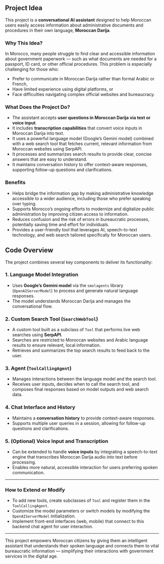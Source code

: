 ## Project Idea

This project is a **conversational AI assistant** designed to help Moroccan users easily access information about administrative documents and procedures in their own language, **Moroccan Darija**.

### Why This Idea?

In Morocco, many people struggle to find clear and accessible information about government paperwork — such as what documents are needed for a passport, ID card, or other official procedures. This problem is especially challenging for those who:

- Prefer to communicate in Moroccan Darija rather than formal Arabic or French,  
- Have limited experience using digital platforms, or  
- Face difficulties navigating complex official websites and bureaucracy.

### What Does the Project Do?

- The assistant accepts **user questions in Moroccan Darija via text or voice input**.  
- It includes **transcription capabilities** that convert voice inputs in Moroccan Darija into text.  
- It uses a powerful language model (Google’s Gemini model) combined with a web search tool that fetches current, relevant information from Moroccan websites using SerpAPI.  
- It processes and summarizes search results to provide clear, concise answers that are easy to understand.  
- It maintains conversation history to offer context-aware responses, supporting follow-up questions and clarifications.

### Benefits

- Helps bridge the information gap by making administrative knowledge accessible to a wider audience, including those who prefer speaking over typing.  
- Supports Morocco’s ongoing efforts to modernize and digitalize public administration by improving citizen access to information.  
- Reduces confusion and the risk of errors in bureaucratic processes, potentially saving time and effort for individuals.  
- Provides a user-friendly tool that leverages AI, speech-to-text technology, and web search tailored specifically for Moroccan users.


## Code Overview

The project combines several key components to deliver its functionality:

### 1. Language Model Integration

- Uses **Google’s Gemini model** via the `smolagents` library (`OpenAIServerModel`) to process and generate natural language responses.  
- The model understands Moroccan Darija and manages the conversational flow.

### 2. Custom Search Tool (`SearchWebTool`)

- A custom tool built as a subclass of `Tool` that performs live web searches using **SerpAPI**.  
- Searches are restricted to Moroccan websites and Arabic language results to ensure relevant, local information.  
- Retrieves and summarizes the top search results to feed back to the user.

### 3. Agent (`ToolCallingAgent`)

- Manages interactions between the language model and the search tool.  
- Receives user inputs, decides when to call the search tool, and composes final responses based on model outputs and web search data.

### 4. Chat Interface and History

- Maintains a **conversation history** to provide context-aware responses.  
- Supports multiple user queries in a session, allowing for follow-up questions and clarifications.

### 5. (Optional) Voice Input and Transcription

- Can be extended to handle **voice inputs** by integrating a speech-to-text engine that transcribes Moroccan Darija audio into text before processing.  
- Enables more natural, accessible interaction for users preferring spoken communication.

---

### How to Extend or Modify

- To add new tools, create subclasses of `Tool` and register them in the `ToolCallingAgent`.  
- Customize the model parameters or switch models by modifying the `OpenAIServerModel` initialization.  
- Implement front-end interfaces (web, mobile) that connect to this backend chat agent for user interaction.



---

This project empowers Moroccan citizens by giving them an intelligent assistant that understands their spoken language and connects them to vital bureaucratic information — simplifying their interactions with government services in the digital age.
